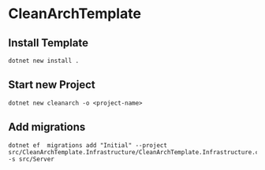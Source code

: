 # CleanArchTemplate
## Install Template
```
dotnet new install .
```
## Start new Project
```
dotnet new cleanarch -o <project-name>
```
## Add migrations
```
dotnet ef  migrations add "Initial" --project src/CleanArchTemplate.Infrastructure/CleanArchTemplate.Infrastructure.csproj -s src/Server
```
